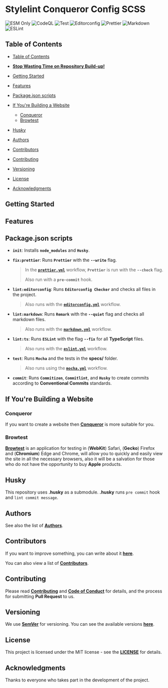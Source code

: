 # Stylelint Conqueror Config SCSS

![ESM Only](https://img.shields.io/badge/ESM-only-gray?labelColor=fe0)
![CodeQL](https://img.shields.io/github/actions/workflow/status/Conqueror-Site-Builder/stylelint-conqueror-config-scss/codeql.yml?label=CodeQL)
![Test](https://img.shields.io/github/actions/workflow/status/Conqueror-Site-Builder/stylelint-conqueror-config-scss/mocha.yml?label=Test)
![Editorconfig](https://img.shields.io/github/actions/workflow/status/Conqueror-Site-Builder/stylelint-conqueror-config-scss/editorconfig.yml?label=Editorconfig)
![Prettier](https://img.shields.io/github/actions/workflow/status/Conqueror-Site-Builder/stylelint-conqueror-config-scss/prettier.yml?label=Prettier)
![Markdown](https://img.shields.io/github/actions/workflow/status/Conqueror-Site-Builder/stylelint-conqueror-config-scss/markdown.yml?label=Markdown)
![ESLint](https://img.shields.io/github/actions/workflow/status/Conqueror-Site-Builder/stylelint-conqueror-config-scss/eslint.yml?label=ESLint)

## Table of Contents

-   [Table of Contents](#table-of-contents)

-   [**Stop Wasting Time on Repository Build-up!**](#stop-wasting-time-on-repository-build-up)

-   [Getting Started](#getting-started)

-   [Features](#features)

-   [Package.json scripts](#packagejson-scripts)

-   [If You're Building a Website](#if-youre-building-a-website)
    -   [Conqueror](#conqueror)
    -   [Browtest](#browtest)

-   [Husky](#husky)

-   [Authors](#authors)

-   [Contributors](#contributors)

-   [Contributing](#contributing)

-   [Versioning](#versioning)

-   [License](#license)

-   [Acknowledgments](#acknowledgments)

## Getting Started

## Features

## Package.json scripts

-   **`init`**: Installs **`node_modules`** and **`Husky`**.

-   **`fix:prettier`**: Runs **`Prettier`** with the **`--write`** flag.

    > In the [**`prettier.yml`**](https://github.com/Conqueror-Site-Builder/stylelint-conqueror-config-scss/blob/main/.github/workflows/prettier.yml)
    > workflow, **`Prettier`** is run with the **`--check`** flag.
    >
    > Also run with a **`pre-commit`** hook.

-   **`lint:editorconfig`**: Runs **`Editorconfig Checker`** and
    checks all files in the project.

    > Also runs with the [**`editorconfig.yml`**](https://github.com/Conqueror-Site-Builder/stylelint-conqueror-config-scss/blob/main/.github/workflows/editorconfig.yml)
    > workflow.

-   **`lint:markdown`**: Runs **`Remark`** with the **`--quiet`** flag and
    checks all markdown files.

    > Also runs with the [**`markdown.yml`**](https://github.com/Conqueror-Site-Builder/stylelint-conqueror-config-scss/blob/main/.github/workflows/markdown.yml)
    > workflow.

-   **`lint:ts`**: Runs **`ESLint`** with the flag **`--fix`**
    for all **TypeScript** files.

    > Also runs with the [**`eslint.yml`**](https://github.com/Conqueror-Site-Builder/stylelint-conqueror-config-scss/blob/main/.github/workflows/eslint.yml)
    > workflow.

-   **`test`**: Runs **`Mocha`** and the tests in the **specs/** folder.

    > Also runs using the [**`mocha.yml`**](https://github.com/Conqueror-Site-Builder/stylelint-conqueror-config-scss/blob/main/.github/workflows/mocha.yml)
    > workflow.

-   **`commit`**: Runs **`Commitizen`**, **`Commitlint`**, and **`Husky`** to
    create commits according to **Conventional Commits** standards.

## If You're Building a Website

### Conqueror

If you want to create a website then [**Conqueror**](https://github.com/Conqueror-Site-Builder/conqueror)
is more suitable for you.

<!-- ### ArchUI -->

<!-- If you want to create a website but Conqueror is not suitable for you,
you can use our [**ArchUI**](https://github.com/Conqueror-Site-Builder/arch-ui)
library to style your website. -->

### Browtest

[**Browtest**](https://github.com/Conqueror-Site-Builder/browtest)
is an application for testing in (**WebKit**) Safari, (**Gecko**) Firefox and
(**Chromium**) Edge and Chrome, will allow you to quickly and easily view
the site in all the necessary browsers, also it will be a salvation for
those who do not have the opportunity to buy **Apple** products.

## Husky

This repository uses **.husky** as a submodule.
**.husky** runs `pre commit` hook and `lint commit message`.

## Authors

See also the list of [**Authors**](AUTHORS.md).

## Contributors

If you want to improve something, you can write about it
[**here**](https://github.com/Conqueror-Site-Builder/stylelint-conqueror-config-scss/issues/new/choose).

You can also view a list of [**Contributors**](CONTRIBUTORS.md).

## Contributing

Please read [**Contributing**](CONTRIBUTING.md)
and [**Code of Conduct**](CODE_OF_CONDUCT.md) for details,
and the process for submitting **Pull Request** to us.

## Versioning

We use [**SemVer**](https://semver.org) for versioning.
You can see the available versions
[**here**](https://github.com/Conqueror-Site-Builder/stylelint-conqueror-config-scss/tags).

## License

This project is licensed under the MIT license - see the
[**LICENSE**](LICENSE) for details.

## Acknowledgments

Thanks to everyone who takes part in the development of the project.
